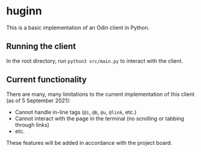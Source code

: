 # huginn

This is a basic implementation of an Odin client in Python.

## Running the client

In the root directory, run `python3 src/main.py` to interact with the client.

## Current functionality

There are many, many limitations to the current implementation of this client (as of 5 September 2021):
* Cannot handle in-line tags (`@i`, `@b`, `@u`, `@link`, etc.)
* Cannot interact with the page in the terminal (no scrolling or tabbing through links)
* etc.

These features will be added in accordance with the project board.
